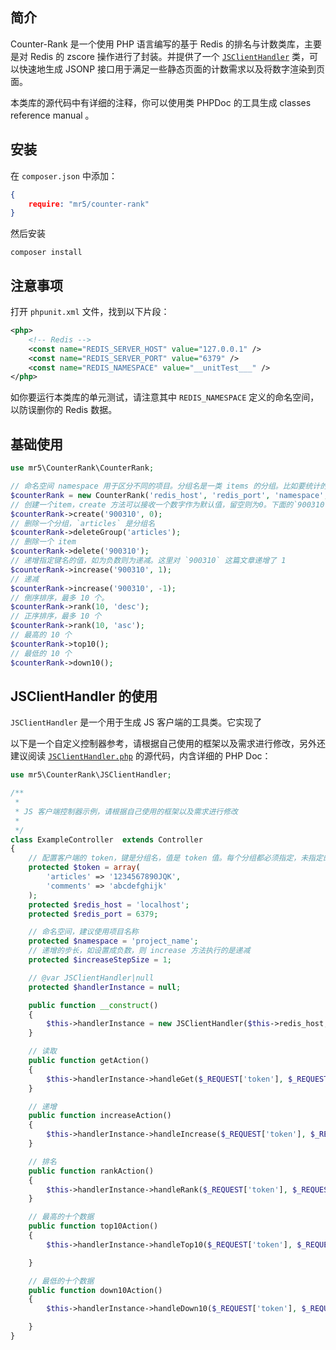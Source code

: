 ## 简介
Counter-Rank 是一个使用 PHP 语言编写的基于 Redis 的排名与计数类库，主要是对 Redis 的 zscore 操作进行了封装。并提供了一个 [`JSClientHandler`](lib/mr5/CounterRank/JSClientHandler.php) 类，可以快速地生成 JSONP 接口用于满足一些静态页面的计数需求以及将数字渲染到页面。

本类库的源代码中有详细的注释，你可以使用类 PHPDoc 的工具生成 classes reference manual 。

## 安装
在 `composer.json` 中添加：
```json
{
	require: "mr5/counter-rank"
}
```
然后安装
```shell
composer install
```
## 注意事项
打开 `phpunit.xml` 文件，找到以下片段：
```xml
<php>
	<!-- Redis -->
	<const name="REDIS_SERVER_HOST" value="127.0.0.1" />
	<const name="REDIS_SERVER_PORT" value="6379" />
	<const name="REDIS_NAMESPACE" value="__unitTest___" />
</php>
```
如你要运行本类库的单元测试，请注意其中 `REDIS_NAMESPACE` 定义的命名空间，以防误删你的 Redis 数据。 
## 基础使用
```php
use mr5\CounterRank\CounterRank;

// 命名空间 namespace 用于区分不同的项目。分组名是一类 items 的分组。比如要统计的是文章，则分组名可以是 articles，评论的分组名可以是 comments。
$counterRank = new CounterRank('redis_host', 'redis_port', 'namespace', '分组名');
// 创建一个item，create 方法可以接收一个数字作为默认值，留空则为0。下面的`900310`可以看做是文章 ID、评论 ID 等等。
$counterRank->create('900310', 0);
// 删除一个分组，`articles` 是分组名
$counterRank->deleteGroup('articles');
// 删除一个 item
$counterRank->delete('900310');
// 递增指定键名的值，如为负数则为递减。这里对 `900310` 这篇文章递增了 1
$counterRank->increase('900310', 1);
// 递减
$counterRank->increase('900310', -1);
// 倒序排序，最多 10 个。
$counterRank->rank(10, 'desc');
// 正序排序，最多 10 个
$counterRank->rank(10, 'asc');
// 最高的 10 个
$counterRank->top10();
// 最低的 10 个
$counterRank->down10();
```
## JSClientHandler 的使用
`JSClientHandler` 是一个用于生成 JS 客户端的工具类。它实现了

以下是一个自定义控制器参考，请根据自己使用的框架以及需求进行修改，另外还建议阅读 [`JSClientHandler.php`](lib/mr5/CounterRank/JSClientHandler.php) 的源代码，内含详细的 PHP Doc：
```php
use mr5\CounterRank\JSClientHandler;

/**
 *
 * JS 客户端控制器示例，请根据自己使用的框架以及需求进行修改
 *
 */
class ExampleController  extends Controller
{
	// 配置客户端的 token，键是分组名，值是 token 值。每个分组都必须指定，未指定的则不允许通过 JS Client 访问
    protected $token = array(
        'articles' => '1234567890JQK',
        'comments' => 'abcdefghijk'
    );
    protected $redis_host = 'localhost';
    protected $redis_port = 6379;

	// 命名空间，建议使用项目名称
    protected $namespace = 'project_name';
	// 递增的步长，如设置成负数，则 increase 方法执行的是递减
    protected $increaseStepSize = 1;

    // @var JSClientHandler|null
    protected $handlerInstance = null;

    public function __construct()
    {
        $this->handlerInstance = new JSClientHandler($this->redis_host, $this->redis_port, $this->namespace, $this->token, $this->increaseStepSize);
    }

    // 读取
    public function getAction()
    {
        $this->handlerInstance->handleGet($_REQUEST['token'], $_REQUEST['group'], $_REQUEST['keys'], $_REQUEST['callback']);
    }

    // 递增
    public function increaseAction()
    {
        $this->handlerInstance->handleIncrease($_REQUEST['token'], $_REQUEST['group'], $_REQUEST['keys'], $_REQUEST['callback']);
    }

    // 排名
    public function rankAction()
    {
        $this->handlerInstance->handleRank($_REQUEST['token'], $_REQUEST['group'], $_REQUEST['type'], $_REQUEST['limit'], $_REQUEST['callback']);
    }

    // 最高的十个数据
    public function top10Action()
    {
        $this->handlerInstance->handleTop10($_REQUEST['token'], $_REQUEST['group'], $_REQUEST['callback']);

    }

    // 最低的十个数据
    public function down10Action()
    {
        $this->handlerInstance->handleDown10($_REQUEST['token'], $_REQUEST['group'], $_REQUEST['callback']);

    }
}
```
